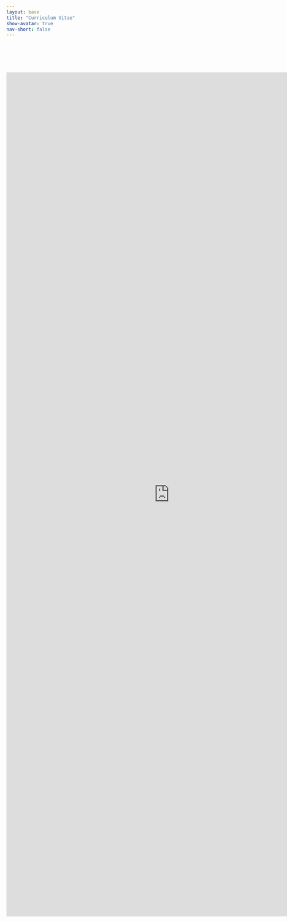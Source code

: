 ```yaml
---
layout: base
title: "Curriculum Vitae"
show-avatar: true
nav-short: false
---
```


<div style="text-align: center; margin-top: 90px;">
  <iframe src="https://pheeeeee.github.io/pdfs/cv/cv(202304).pdf" scrolling="no" width="850px" height="2200px" frameBorder="0"></iframe>
</div>


